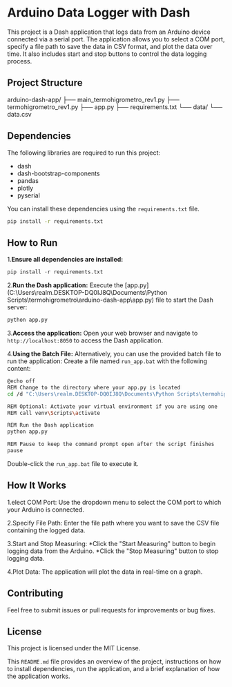 # Arduino Data Logger with Dash

This project is a Dash application that logs data from an Arduino device connected via a serial port. The application allows you to select a COM port, specify a file path to save the data in CSV format, and plot the data over time. It also includes start and stop buttons to control the data logging process.

## Project Structure

arduino-dash-app/
├── main_termohigrometro_rev1.py
├── termohigrometro_rev1.py
├── app.py
├── requirements.txt
└── data/
	└── data.csv



## Dependencies

The following libraries are required to run this project:

- dash
- dash-bootstrap-components
- pandas
- plotly
- pyserial

You can install these dependencies using the `requirements.txt` file.

```sh
pip install -r requirements.txt
```

## How to Run

1.__Ensure all dependencies are installed:__

```python
pip install -r requirements.txt
```


2.__Run the Dash application:__ Execute the [app.py](C:\Users\realm.DESKTOP-DQ0IJ8Q\Documents\Python Scripts\termohigrometro\arduino-dash-app\app.py) file to start the Dash server:

```sh
python app.py
```

3.__Access the application:__ Open your web browser and navigate to `http://localhost:8050` to access the Dash application.

4.__Using the Batch File:__ Alternatively, you can use the provided batch file to run the application:
    Create a file named `run_app.bat` with the following content:

```sh
@echo off
REM Change to the directory where your app.py is located
cd /d "C:\Users\realm.DESKTOP-DQ0IJ8Q\Documents\Python Scripts\termohigrometro\arduino-dash-app"

REM Optional: Activate your virtual environment if you are using one
REM call venv\Scripts\activate

REM Run the Dash application
python app.py

REM Pause to keep the command prompt open after the script finishes
pause
```

Double-click the `run_app.bat` file to execute it.

## How It Works
1.elect COM Port: Use the dropdown menu to select the COM port to which your Arduino is connected.

2.Specify File Path: Enter the file path where you want to save the CSV file containing the logged data.

3.Start and Stop Measuring:
*Click the "Start Measuring" button to begin logging data from the Arduino.
*Click the "Stop Measuring" button to stop logging data.

4.Plot Data: The application will plot the data in real-time on a graph.

## Contributing
Feel free to submit issues or pull requests for improvements or bug fixes.

## License
This project is licensed under the MIT License.


This `README.md` file provides an overview of the project, instructions on how to install dependencies, run the application, and a brief explanation of how the application works.
